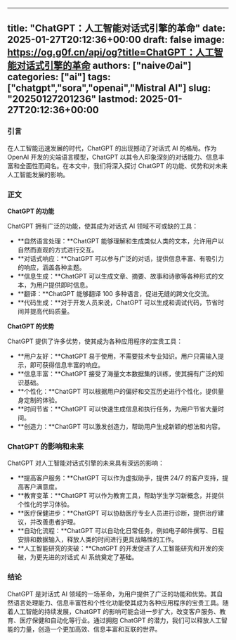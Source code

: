 
---
title: "ChatGPT：人工智能对话式引擎的革命"
date: 2025-01-27T20:12:36+00:00
draft: false
image: https://og.g0f.cn/api/og?title=ChatGPT：人工智能对话式引擎的革命
authors: ["naiveのai"]
categories: ["ai"]
tags: ["chatgpt","sora","openai","Mistral AI"]
slug: "20250127201236"
lastmod: 2025-01-27T20:12:36+00:00
---
### 引言

在人工智能迅速发展的时代，ChatGPT 的出现撼动了对话式 AI 的格局。作为 OpenAI 开发的尖端语言模型，ChatGPT 以其令人印象深刻的对话能力、信息丰富和全面性而闻名。在本文中，我们将深入探讨 ChatGPT 的功能、优势和对未来人工智能发展的影响。

### 正文

**ChatGPT 的功能**

ChatGPT 拥有广泛的功能，使其成为对话式 AI 领域不可或缺的工具：

- **自然语言处理：**ChatGPT 能够理解和生成类似人类的文本，允许用户以自然而直观的方式进行交互。
- **对话式响应：**ChatGPT 可以参与广泛的对话，提供信息丰富、有吸引力的响应，涵盖各种主题。
- **信息生成：**ChatGPT 可以生成文章、摘要、故事和诗歌等各种形式的文本，为用户提供即时信息。
- **翻译：**ChatGPT 能够翻译 100 多种语言，促进无缝的跨文化交流。
- **代码生成：**对于开发人员来说，ChatGPT 可以生成和调试代码，节省时间并提高代码质量。

**ChatGPT 的优势**

ChatGPT 提供了许多优势，使其成为各种应用程序的宝贵工具：

- **用户友好：**ChatGPT 易于使用，不需要技术专业知识。用户只需输入提示，即可获得信息丰富的响应。
- **信息丰富：**ChatGPT 接受了海量文本数据集的训练，使其拥有广泛的知识基础。
- **个性化：**ChatGPT 可以根据用户的偏好和交互历史进行个性化，提供量身定制的体验。
- **时间节省：**ChatGPT 可以快速生成信息和执行任务，为用户节省大量时间。
- **创造力：**ChatGPT 可以激发创造力，帮助用户生成新颖的想法和内容。

### ChatGPT 的影响和未来

ChatGPT 对人工智能对话式引擎的未来具有深远的影响：

- **提高客户服务：**ChatGPT 可以作为虚拟助手，提供 24/7 的客户支持，提高客户满意度。
- **教育变革：**ChatGPT 可以作为教育工具，帮助学生学习新概念，并提供个性化的学习体验。
- **医疗保健进步：**ChatGPT 可以协助医疗专业人员进行诊断，提供治疗建议，并改善患者护理。
- **自动化流程：**ChatGPT 可以自动化日常任务，例如电子邮件撰写、日程安排和数据输入，释放人类的时间进行更具战略性的工作。
- **人工智能研究的突破：**ChatGPT 的开发促进了人工智能研究和开发的突破，为更先进的对话式 AI 系统奠定了基础。

### 结论

ChatGPT 是对话式 AI 领域的一场革命，为用户提供了广泛的功能和优势。其自然语言处理能力、信息丰富性和个性化功能使其成为各种应用程序的宝贵工具。随着人工智能的持续发展，ChatGPT 的影响可能会进一步扩大，改变客户服务、教育、医疗保健和自动化等行业。通过拥抱 ChatGPT 的潜力，我们可以释放人工智能的力量，创造一个更加高效、信息丰富和互联的世界。